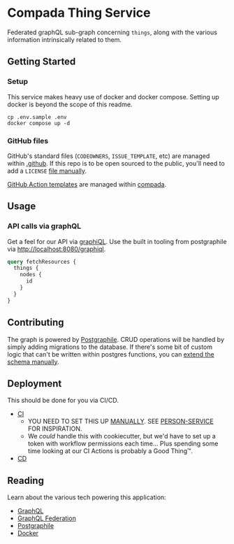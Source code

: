# Compada Thing Service

Federated graphQL sub-graph concerning `things`, along with the various information intrinsically related to them.

## Getting Started

### Setup

This service makes heavy use of docker and docker compose. Setting up docker is beyond the scope of this readme.

```shell
cp .env.sample .env
docker compose up -d
```

### GitHub files

GitHub's standard files (`CODEOWNERS`, `ISSUE_TEMPLATE`, etc) are managed within [.github](https://github.com/compada/.github). If this repo is to be open sourced to the public, you'll need to add a `LICENSE` [file manually](https://docs.github.com/en/communities/setting-up-your-project-for-healthy-contributions/adding-a-license-to-a-repository).

[GitHub Action templates](https://github.com/compada/.github/actions/new) are managed within [compada](https://github.com/compada/compada).

## Usage

### API calls via graphQL

Get a feel for our API via [graphiQL](https://graphiql.compada.dev). Use the built in tooling from postgraphile via <http://localhost:8080/graphiql>.

```graphql
query fetchResources {
  things {
    nodes {
      id
    }
  }
}
```

## Contributing

The graph is powered by [Postgraphile](https://www.graphile.org/postgraphile/introduction). CRUD operations will be handled by simply adding migrations to the database. If there's some bit of custom logic that can't be written within postgres functions, you can [extend the schema manually](https://www.graphile.org/postgraphile/make-extend-schema-plugin/).

## Deployment

This should be done for you via CI/CD.

- [CI](./.github/workflows)
  - YOU NEED TO SET THIS UP [MANUALLY](https://github.com/compada/.github/actions/new). SEE [PERSON-SERVICE](https://github.com/compada/person-service) FOR INSPIRATION.
  - We _could_ handle this with cookiecutter, but we'd have to set up a token with workflow permissions each time... Plus spending some time looking at our CI Actions is probably a Good Thing™.
- [CD](https://github.com/compada/cd)

## Reading

Learn about the various tech powering this application:

- [GraphQL](https://graphql.org)
- [GraphQL Federation](https://www.apollographql.com/docs/federation)
- [Postgraphile](https://www.graphile.org/postgraphile/introduction)
- [Docker](https://docs.docker.com/compose/gettingstarted)
